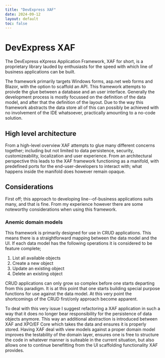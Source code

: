 ```yaml
---
title: "DevExpress XAF"
date: 2024-09-12
layout: default
toc: false
---
```


# DevExpress XAF
The DevExpress eXpress Application Framework, XAF for short, is a proprietary library lauded by enthusiasts for the speed with which line of business applications can be built.

The framework primarily targets Windows forms, asp.net web forms and Blazor, with the option to scaffold an API. This framework attempts to proivde the glue between a database and an user interface. Generally the development process is mostly focussed on the definition of the data model, and after that the definition of the layout. Due to the way this framework abstracts the data store all of this can possibly be achieved with no involvement of the IDE whatsoever, practically amounting to a no-code solution.

## High level architecture
From a high-level overview XAF attempts to glue many different concerns together; including but not limited to data persistence, security, customizeability, localization and user experience. From an architectural perspective this leads to the XAF framework functioning as a manifold, with predefined ports for the end-user-developers to interact with; what happens inside the manifold does however remain opaque.

## Considerations
First off; this approach to developing line--of-business applications suits many, and that is fine. From my experience however there are some noteworthy considerations when using this framework.

### Anemic domain models
This framework is primarily designed for use in CRUD applications. This means there is a straightforward mapping between the data model and the UI. If each data model has the following operations it is considered to be feature complete; 

1. List all available objects
2. Create a new object
3. Update an existing object
4. Delete an existing object

CRUD applications can only grow so complex before one starts departing from this paradigm. It is at this point that one starts building special purpose functions for use against the data model. At this very point the shortcomings of the CRUD first/only approach become apparent.

To deal with this very issue I suggest refactoring a XAF application in such a way that it does no longer bear responsibility for the persistence of data objects anymore. This way an additional abstraction is introduced between XAF and XPO/EF Core which takes the data and ensures it is properly stored. Having XAF deal with view models against a proper domain model improves the testability of the domain layer, ensures one is free to structure the code in whatever manner is suiteable in the current situation, but also allows one to continue benefitting from the UI scaffolding functionality XAF provides.
